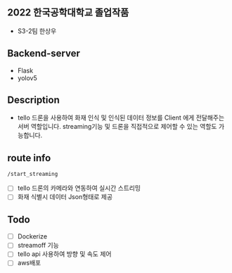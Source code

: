 ## 2022 한국공학대학교 졸업작품
- S3-2팀 한상우

## Backend-server
- Flask
- yolov5

## Description
 - tello 드론을 사용하여 화재 인식 및 인식된 데이터 정보를 Client 에게 전달해주는 서버 역할입니다.
  streaming기능 및 드론을 직접적으로 제어할 수 있는 역할도 가능합니다.
  
## route info
`/start_streaming`  
 - [ ] tello 드론의 카메라와 연동하여 실시간 스트리밍   
 - [ ] 화재 식별시 데이터 Json형태로 제공

## Todo
 - [ ] Dockerize
 - [ ] streamoff 기능
 - [ ] tello api 사용하여 방향 및 속도 제어
 - [ ] aws배포
